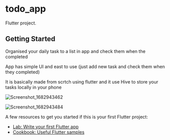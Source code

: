 
# todo_app

Flutter project.

## Getting Started

Organised your daily task to a list in app and check them when the completed

App has simple UI and east to use (just add new task and check them when they completed)

It is basically made from scrtch using flutter and it use Hive to store your tasks locally in your phone

![Screenshot_1682943462](https://user-images.githubusercontent.com/128021626/235451980-886ec20c-6796-4dac-84b3-30e368d85cfd.png)

![Screenshot_1682943484](https://user-images.githubusercontent.com/128021626/235452211-8a7ee988-837b-4e61-a515-a62d9eb8f51d.png)



A few resources to get you started if this is your first Flutter project:

- [Lab: Write your first Flutter app](https://docs.flutter.dev/get-started/codelab)
- [Cookbook: Useful Flutter samples](https://docs.flutter.dev/cookbook)
